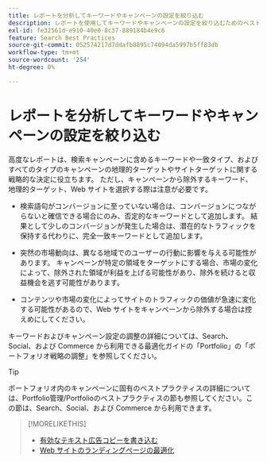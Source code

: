```yaml
---
title: レポートを分析してキーワードやキャンペーンの設定を絞り込む
description: レポートを使用してキーワードやキャンペーンの設定を絞り込むためのベストプラクティスについて説明します。
exl-id: fe32561d-e910-40e0-8c37-889184b4e9c6
feature: Search Best Practices
source-git-commit: 052574217d7ddafb8895c74094da5997b5ff83db
workflow-type: tm+mt
source-wordcount: '254'
ht-degree: 0%

---
```


# レポートを分析してキーワードやキャンペーンの設定を絞り込む

高度なレポートは、検索キャンペーンに含めるキーワードや一致タイプ、およびすべてのタイプのキャンペーンの地理的ターゲットやサイトターゲットに関する戦略的な決定に役立ちます。 ただし、キャンペーンから除外するキーワード、地理的ターゲット、Web サイトを選択する際は注意が必要です。

* 検索語句がコンバージョンに至っていない場合は、コンバージョンにつながらないと確信できる場合にのみ、否定的なキーワードとして追加します。 結果として少しのコンバージョンが発生した場合は、潜在的なトラフィックを保持する代わりに、完全一致キーワードとして追加します。

* 突然の市場動向は、異なる地域でのユーザーの行動に影響を与える可能性があります。 キャンペーンが特定の領域をターゲットにする場合、市場の変化によって、除外された領域が利益を上げる可能性があり、除外を続けると収益機会を逃す可能性があります。

* コンテンツや市場の変化によってサイトのトラフィックの価値が急速に変化する可能性があるので、Web サイトをキャンペーンから除外する場合は控えめにしてください。

キーワードおよびキャンペーン設定の調整の詳細については、Search、Social、および Commerce から利用できる最適化ガイドの「Portfolio」の「ポートフォリオ戦略の調整」を参照してください。<!-- verify convention for referencing Optimization Guide here -->

>[!TIP]
>
>ポートフォリオ内のキャンペーンに固有のベストプラクティスの詳細については、Portfolio管理/Portfolioのベストプラクティスの節も参照してください。この節は、Search、Social、および Commerce から利用できます。<!-- verify convention for referencing Optimization Guide here -->

>[!MORELIKETHIS]
>
>* [有効なテキスト広告コピーを書き込む](best-practices-write.md)
>* [Web サイトのランディングページの最適化](best-practices-optimize.md)
